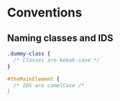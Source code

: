 # Conventions
## Naming classes and IDS
```css
.dummy-class {
  /* Classes are kebab-case */
}

#theMainElement {
  /* IDS are camelCase /*
}
```

